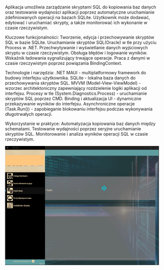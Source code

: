 Aplikacja umożliwia zarządzanie skryptami SQL do kopiowania baz danych oraz testowanie wydajności aplikacji poprzez automatyczne uruchamianie zdefiniowanych operacji na bazach SQLite. Użytkownik może dodawać, edytować i uruchamiać skrypty, a także monitorować ich wykonanie w czasie rzeczywistym. 

Kluczowe funkcjonalności:
Tworzenie, edycja i przechowywanie skryptów SQL w bazie SQLite.
Uruchamianie skryptów SQL(Oracle) w tle przy użyciu Process w .NET.
Przechwytywanie i wyświetlanie danych wyjściowych skryptu w czasie rzeczywistym.
Obsługa błędów i logowanie wyników.
Wskaźnik ładowania sygnalizujący trwające operacje.
Praca z danymi w czasie rzeczywistym poprzez powiązania BindingContext.

Technologie i narzędzia:
.NET MAUI - multiplatformowy framework do budowy interfejsu użytkownika.
SQLite - lokalna baza danych do przechowywania skryptów SQL.
MVVM (Model-View-ViewModel) - wzorzec architektoniczny zapewniający rozdzielenie logiki aplikacji od interfejsu.
Procesy w tle (System.Diagnostics.Process) - uruchamianie skryptów SQL poprzez CMD.
Binding i aktualizacja UI - dynamiczne przekazywanie wyników do interfejsu.
Asynchroniczne operacje (Task.Run()) - zapobieganie blokowaniu interfejsu podczas wykonywania długotrwałych operacji.

Wykorzystanie w praktyce:
Automatyzacja kopiowania baz danych między schematami.
Testowanie wydajności poprzez seryjne uruchamianie skryptów SQL.
Monitorowanie i analiza wyników operacji SQL w czasie rzeczywistym.


![unitoolbox](https://github.com/an3NcE/UnisoftTest/blob/master/unit.gif)
